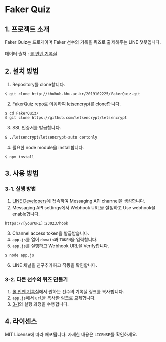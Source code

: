 # Faker Quiz

## 1. 프로젝트 소개
Faker Quiz는 프로게이머 Faker 선수의 기록을 퀴즈로 출제해주는 LINE 챗봇입니다.<br><br>
데이터 출처 : [롤 인벤 기록실](http://lol.inven.co.kr/dataninfo/proteam/progamer.php?code=135)

## 2. 설치 방법
1. Repository를 clone합니다.
```{.bash}
$ git clone http://khuhub.khu.ac.kr/2019102225/FakerQuiz.git
```
2. FakerQuiz repo로 이동하여 [letsencrypt](https://letsencrypt.org/ko/)를 clone합니다.
```{.bash}
$ cd FakerQuiz/
$ git clone https://github.com/letsencrypt/letsencrypt
```
3. SSL 인증서를 발급합니다.
```{.bash}
$ ./letsencrypt/letsencrypt-auto certonly
```
4. 필요한 node module을 install합니다.
```{.bash}
$ npm install
```

## 3. 사용 방법
### 3-1. 실행 방법
1. [LINE Developers](https://developers.line.biz/en/)에 접속하여 Messaging API channel을 생성합니다.
2. Messaging API settings에서 Webhook URL을 설정하고 Use webhook을 enable합니다.
```{.no-highlight}
https://[yourURL]:23023/hook
```
3. Channel access token을 발급받습니다.
4. `app.js`를 열어 `domain`과 `TOKEN`을 입력합니다.
5. `app.js`를 실행하고 Webhook URL을 Verify합니다.
```{.bash}
$ node app.js
```
6. LINE 채널을 친구추가하고 작동을 확인합니다.

### 3-2. 다른 선수의 퀴즈 만들기
1. [롤 인벤 기록실](http://lol.inven.co.kr/dataninfo/match/playerList.php)에서 원하는 선수의 기록실 링크를 복사합니다.
2. `app.js`에서 `url`을 복사한 링크로 교체합니다.
3. [3-1](http://khuhub.khu.ac.kr/2019102225/FakerQuiz#3-1-%EC%8B%A4%ED%96%89-%EB%B0%A9%EB%B2%95)의 실행 과정을 수행합니다.

## 4. 라이센스
MIT License에 따라 배포됩니다. 자세한 내용은 `LICENSE`를 확인하세요.<br>